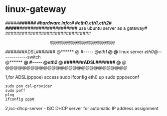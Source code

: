 linux-gateway
=============


#####*****######
#hardware info:#
#eth0,eth1,eth2#
#####*****#####################
use ubuntu server as a gateway#
###############################
                       
                        @@@@@@@@@@@@@@@@@@@@@@@@@@@@@
#######ADSL#######      @******                     @
                 #----- @*eth1*               ******@
                        @****** linux server  *eth0*@-------------switch                   
                        @******               ******@
                 #----- @*eth2*                     @
#######ADSL#######      @******                     @
                        @@@@@@@@@@@@@@@@@@@@@@@@@@@@@

1,for ADSL(pppoe) access
    sudo ifconfig eth0 up
    sudo pppoeconf

    sudo pon dsl-provider
    sudo poff
    plog
    ifconfig ppp0

2,isc-dhcp-server - ISC DHCP server for automatic IP address assignment

